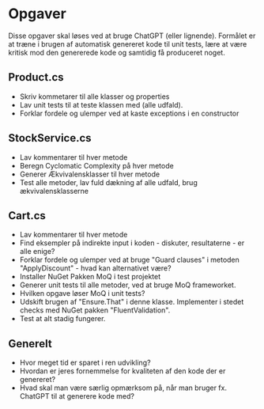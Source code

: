 ﻿# Opgaver
Disse opgaver skal løses ved at bruge ChatGPT (eller lignende). Formålet er at træne i brugen af automatisk genereret kode til unit tests, lære at være kritisk mod den genererede kode og samtidig få produceret noget.

## Product.cs
* Skriv kommetarer til alle klasser og properties
* Lav unit tests til at teste klassen med (alle udfald).
* Forklar fordele og ulemper ved at kaste exceptions i en constructor

## StockService.cs
* Lav kommentarer til hver metode
* Beregn Cyclomatic Complexity på hver metode
* Generer Ækvivalensklasser til hver metode
* Test alle metoder, lav fuld dækning af alle udfald, brug ækvivalensklasserne


## Cart.cs
* Lav kommentarer til hver metode
* Find eksempler på indirekte input i koden - diskuter, resultaterne - er alle enige?
* Forklar fordele og ulemper ved at bruge "Guard clauses" i metoden "ApplyDiscount" - hvad kan alternativet være?
* Installer NuGet Pakken MoQ i test projektet
* Generer unit tests til alle metoder, ved at bruge MoQ frameworket.
* Hvilken opgave løser MoQ i unit tests?
* Udskift brugen af "Ensure.That" i denne klasse. Implementer i stedet checks med NuGet pakken "FluentValidation".
* Test at alt stadig fungerer.

## Generelt
* Hvor meget tid er sparet i ren udvikling?
* Hvordan er jeres fornemmelse for kvaliteten af den kode der er genereret?
* Hvad skal man være særlig opmærksom på, når man bruger fx. ChatGPT til at generere kode med?
